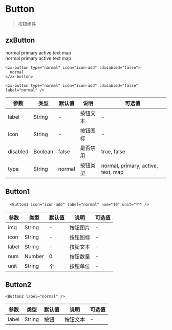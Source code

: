 <script setup>
import { zxButton, Button1, Button2 } from '../../src/components/index.js'
</script>

# Button

> 按钮组件

<div class="flex flex-col gap-2">
  <zx-button label="zx-button" />
  <Button1 label="Button1" num="10" unit="个" />
  <Button2 label="Button2" />
</div>

## zxButton

<div class="flex gap-2">
  <zx-button type="normal" :disabled="false">normal</zx-button>
  <zx-button type="primary" :disabled="false">primary</zx-button>
  <zx-button type="active" :disabled="false">active</zx-button>
  <zx-button type="text" :disabled="false">text</zx-button>
  <zx-button type="map" :disabled="false">map</zx-button>
</div>

<div class="flex gap-2">
  <zx-button type="normal" disabled>normal</zx-button>
  <zx-button type="primary" disabled>primary</zx-button>
  <zx-button type="active" disabled>active</zx-button>
  <zx-button type="text" disabled>text</zx-button>
  <zx-button type="map" disabled>map</zx-button>
</div>

```vue
<zx-button type="normal" icon="icon-add" :disabled="false">
  normal
</zx-button>

<zx-button type="normal" icon="icon-add" :disabled="false" label="normal" />
```

| 参数 | 类型 | 默认值 | 说明 | 可选值 |
| --- | --- | --- | --- | --- |
| label | String | - | 按钮文本 | - |
| icon | String | - | 按钮图标 | - |
| disabled | Boolean | false | 是否禁用 | true, false |
| type | String | normal | 按钮类型 | normal, primary, active, text, map |

## Button1

<Button1 label="Button1" num="10" unit="个" />

```vue
  <Button1 icon="icon-add" label="normal" num="10" unit="个" />
```

| 参数 | 类型 | 默认值 | 说明 | 可选值 |
| --- | --- | --- | --- | --- |
| img | String | - | 按钮图片 | - |
| icon | String | - | 按钮图标 | - |
| label | String | - | 按钮文本 | - |
| num | Number | 0 | 按钮数量 | - |
| unit | String | 个 | 按钮单位 | - |

## Button2

<Button2 label="Button2" />

```vue
<Button2 label="normal" />
```

| 参数 | 类型 | 默认值 | 说明 | 可选值 |
| --- | --- | --- | --- | --- |
| label | String | 按钮 | 按钮文本 | - |
